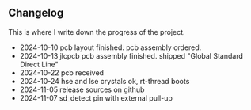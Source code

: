 ## Changelog
This is where I write down the progress of the project.

- 2024-10-10 pcb layout finished. pcb assembly ordered.
- 2024-10-13 jlcpcb pcb assembly finished. shipped "Global Standard Direct Line"
- 2024-10-22 pcb received
- 2024-10-24 hse and lse crystals ok, rt-thread boots
- 2024-11-05 release sources on github
- 2024-11-07 sd_detect pin with external pull-up
